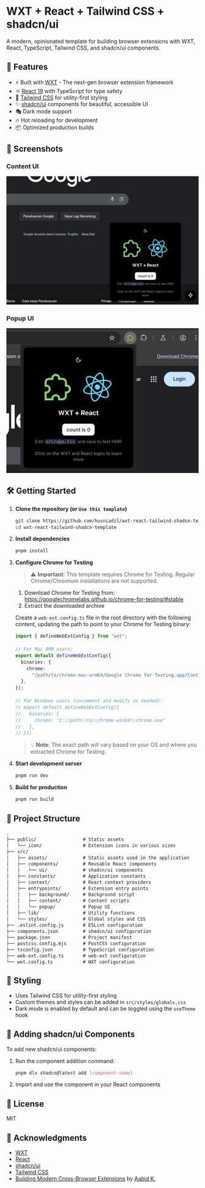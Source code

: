 # WXT + React + Tailwind CSS + shadcn/ui

A modern, opinionated template for building browser extensions with WXT, React, TypeScript, Tailwind CSS, and shadcn/ui components.

## 🚀 Features

- ⚡ Built with [WXT](https://wxt.dev/) - The next-gen browser extension framework
- ⚛️ [React 19](https://react.dev/) with TypeScript for type safety
- 🎨 [Tailwind CSS](https://tailwindcss.com/) for utility-first styling
- ✨ [shadcn/ui](https://ui.shadcn.com/) components for beautiful, accessible UI
- 🎭 Dark mode support
- 🔥 Hot reloading for development
- 📦 Optimized production builds

## 📸 Screenshots

### Content UI

<!-- Add content screenshot here -->

![Content UI](./screenshots/content.png)

### Popup UI

<!-- Add popup screenshot here -->

![Popup UI](./screenshots/popup.png)

## 🛠️ Getting Started

1. **Clone the repository (or `Use this template`)**

   ```bash
   git clone https://github.com/husniadil/wxt-react-tailwind-shadcn-template.git
   cd wxt-react-tailwind-shadcn-template
   ```

2. **Install dependencies**

   ```bash
   pnpm install
   ```

3. **Configure Chrome for Testing**

   > ⚠️ **Important**: This template requires Chrome for Testing. Regular Chrome/Chromium installations are not supported.

   1. Download Chrome for Testing from: https://googlechromelabs.github.io/chrome-for-testing/#stable
   2. Extract the downloaded archive

   Create a `web-ext.config.ts` file in the root directory with the following content, updating the path to point to your Chrome for Testing binary:

   ```typescript
   import { defineWebExtConfig } from "wxt";

   // For Mac ARM users:
   export default defineWebExtConfig({
     binaries: {
       chrome:
         "/path/to/chrome-mac-arm64/Google Chrome for Testing.app/Contents/MacOS/Google Chrome for Testing",
     },
   });

   // For Windows users (uncomment and modify as needed):
   // export default defineWebExtConfig({
   //   binaries: {
   //     chrome: "C:\\path\\to\\chrome-win64\\chrome.exe"
   //   },
   // });
   ```

   > 💡 **Note**: The exact path will vary based on your OS and where you extracted Chrome for Testing.

4. **Start development server**

   ```bash
   pnpm run dev
   ```

5. **Build for production**
   ```bash
   pnpm run build
   ```

## 📁 Project Structure

```
.
├── public/                 # Static assets
│   └── icon/               # Extension icons in various sizes
├── src/
│   ├── assets/             # Static assets used in the application
│   ├── components/         # Reusable React components
│   │   └── ui/             # shadcn/ui components
│   ├── constants/          # Application constants
│   ├── context/            # React context providers
│   ├── entrypoints/        # Extension entry points
│   │   ├── background/     # Background script
│   │   ├── content/        # Content scripts
│   │   └── popup/          # Popup UI
│   ├── lib/                # Utility functions
│   └── styles/             # Global styles and CSS
├── .eslint.config.js       # ESLint configuration
├── components.json         # shadcn/ui configuration
├── package.json            # Project manifest
├── postcss.config.mjs      # PostCSS configuration
├── tsconfig.json           # TypeScript configuration
├── web-ext.config.ts       # web-ext configuration
└── wxt.config.ts           # WXT configuration
```

## 🎨 Styling

- Uses Tailwind CSS for utility-first styling
- Custom themes and styles can be added in `src/styles/globals.css`
- Dark mode is enabled by default and can be toggled using the `useTheme` hook

## 🧩 Adding shadcn/ui Components

To add new shadcn/ui components:

1. Run the component addition command:
   ```bash
   pnpm dlx shadcn@latest add [component-name]
   ```
2. Import and use the component in your React components

## 📝 License

MIT

## 🙏 Acknowledgments

- [WXT](https://wxt.dev/)
- [React](https://react.dev/)
- [shadcn/ui](https://ui.shadcn.com/)
- [Tailwind CSS](https://tailwindcss.com/)
- [Building Modern Cross-Browser Extensions](https://aabidk.dev/blog/building-modern-cross-web-extensions-introduction/) by [Aabid K.](https://github.com/aabidk20/command-palette)
